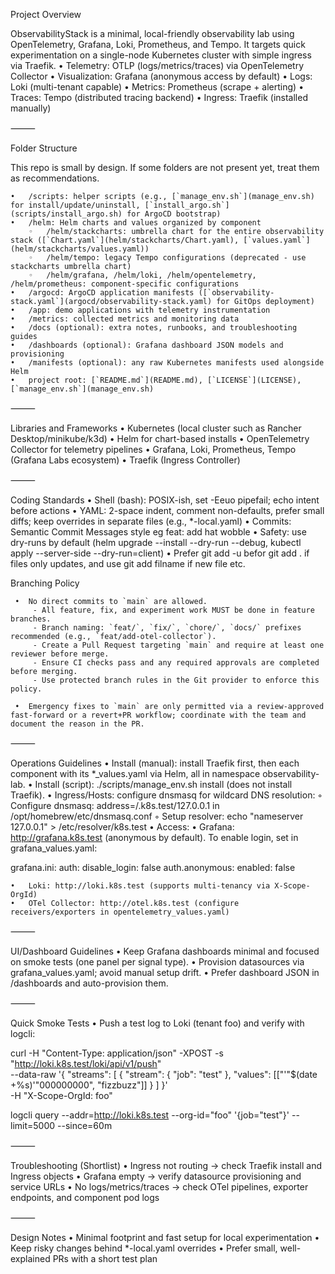 Project Overview

ObservabilityStack is a minimal, local-friendly observability lab using OpenTelemetry, Grafana, Loki, Prometheus, and Tempo. It targets quick experimentation on a single-node Kubernetes cluster with simple ingress via Traefik.
	•	Telemetry: OTLP (logs/metrics/traces) via OpenTelemetry Collector
	•	Visualization: Grafana (anonymous access by default)
	•	Logs: Loki (multi-tenant capable)
	•	Metrics: Prometheus (scrape + alerting)
	•	Traces: Tempo (distributed tracing backend)
	•	Ingress: Traefik (installed manually)

⸻

Folder Structure

This repo is small by design. If some folders are not present yet, treat them as recommendations.

    •	/scripts: helper scripts (e.g., [`manage_env.sh`](manage_env.sh) for install/update/uninstall, [`install_argo.sh`](scripts/install_argo.sh) for ArgoCD bootstrap)
    •	/helm: Helm charts and values organized by component
        ◦	/helm/stackcharts: umbrella chart for the entire observability stack ([`Chart.yaml`](helm/stackcharts/Chart.yaml), [`values.yaml`](helm/stackcharts/values.yaml))
        ◦	/helm/tempo: legacy Tempo configurations (deprecated - use stackcharts umbrella chart)
        ◦	/helm/grafana, /helm/loki, /helm/opentelemetry, /helm/prometheus: component-specific configurations
    •	/argocd: ArgoCD application manifests ([`observability-stack.yaml`](argocd/observability-stack.yaml) for GitOps deployment)
    •	/app: demo applications with telemetry instrumentation
    •	/metrics: collected metrics and monitoring data
    •	/docs (optional): extra notes, runbooks, and troubleshooting guides  
    •	/dashboards (optional): Grafana dashboard JSON models and provisioning
    •	/manifests (optional): any raw Kubernetes manifests used alongside Helm
    •	project root: [`README.md`](README.md), [`LICENSE`](LICENSE), [`manage_env.sh`](manage_env.sh)

⸻

Libraries and Frameworks
	•	Kubernetes (local cluster such as Rancher Desktop/minikube/k3d)
	•	Helm for chart-based installs
	•	OpenTelemetry Collector for telemetry pipelines
	•	Grafana, Loki, Prometheus, Tempo (Grafana Labs ecosystem)
	•	Traefik (Ingress Controller)

⸻

Coding Standards
	•	Shell (bash): POSIX-ish, set -Eeuo pipefail; echo intent before actions
	•	YAML: 2-space indent, comment non-defaults, prefer small diffs; keep overrides in separate files (e.g., *-local.yaml)
	•	Commits: Semantic Commit Messages style eg feat: add hat wobble
	•	Safety: use dry-runs by default (helm upgrade --install --dry-run --debug, kubectl apply --server-side --dry-run=client)
	•	Prefer git add -u befor git add . if files only updates, and use git add filname if new file etc.

Branching Policy

	 •  No direct commits to `main` are allowed.
		 - All feature, fix, and experiment work MUST be done in feature branches.
		 - Branch naming: `feat/`, `fix/`, `chore/`, `docs/` prefixes recommended (e.g., `feat/add-otel-collector`).
		 - Create a Pull Request targeting `main` and require at least one reviewer before merge.
		 - Ensure CI checks pass and any required approvals are completed before merging.
		 - Use protected branch rules in the Git provider to enforce this policy.

	 •  Emergency fixes to `main` are only permitted via a review-approved fast-forward or a revert+PR workflow; coordinate with the team and document the reason in the PR.

⸻

Operations Guidelines
	•	Install (manual): install Traefik first, then each component with its *_values.yaml via Helm, all in namespace observability-lab.
	•	Install (script): ./scripts/manage_env.sh install (does not install Traefik).
	•	Ingress/Hosts: configure dnsmasq for wildcard DNS resolution:
		◦	Configure dnsmasq: address=/.k8s.test/127.0.0.1 in /opt/homebrew/etc/dnsmasq.conf
		◦	Setup resolver: echo "nameserver 127.0.0.1" > /etc/resolver/k8s.test
	•	Access:
	•	Grafana: http://grafana.k8s.test (anonymous by default). To enable login, set in grafana_values.yaml:

grafana.ini:
  auth:
    disable_login: false
  auth.anonymous:
    enabled: false


	•	Loki: http://loki.k8s.test (supports multi-tenancy via X-Scope-OrgId)
	•	OTel Collector: http://otel.k8s.test (configure receivers/exporters in opentelemetry_values.yaml)

⸻

UI/Dashboard Guidelines
	•	Keep Grafana dashboards minimal and focused on smoke tests (one panel per signal type).
	•	Provision datasources via grafana_values.yaml; avoid manual setup drift.
	•	Prefer dashboard JSON in /dashboards and auto-provision them.

⸻

Quick Smoke Tests
	•	Push a test log to Loki (tenant foo) and verify with logcli:

curl -H "Content-Type: application/json" -XPOST -s \
"http://loki.k8s.test/loki/api/v1/push" \
--data-raw '{
  "streams": [
    {
      "stream": { "job": "test" },
      "values": [["'"$(date +%s)'"000000000", "fizzbuzz"]]
    }
  ]
}' \
-H "X-Scope-OrgId: foo"

logcli query --addr=http://loki.k8s.test --org-id="foo" '{job="test"}' --limit=5000 --since=60m



⸻

Troubleshooting (Shortlist)
	•	Ingress not routing → check Traefik install and Ingress objects
	•	Grafana empty → verify datasource provisioning and service URLs
	•	No logs/metrics/traces → check OTel pipelines, exporter endpoints, and component pod logs

⸻

Design Notes
	•	Minimal footprint and fast setup for local experimentation
	•	Keep risky changes behind *-local.yaml overrides
	•	Prefer small, well-explained PRs with a short test plan